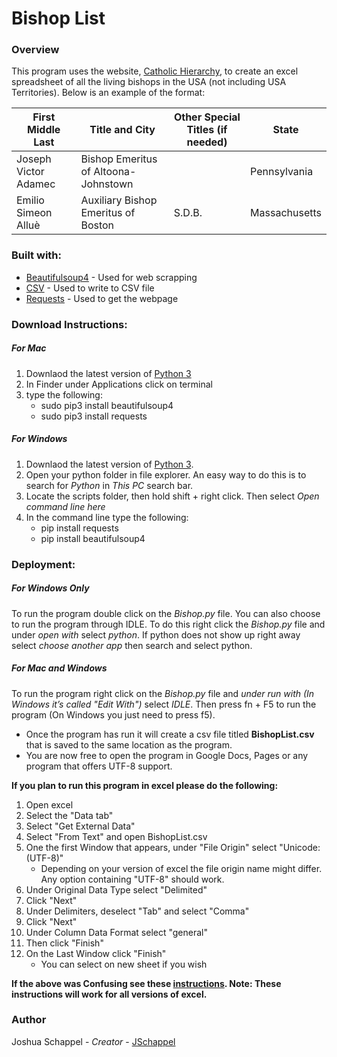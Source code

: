 # Bishop List
### Overview

This program uses the website, [Catholic Hierarchy](http://www.catholic-hierarchy.org/), to create an excel spreadsheet of all the living bishops in the USA (not including USA Territories). Below is an example of the format:

First Middle Last | Title and City | Other Special Titles (if needed) | State |
------------ | ------------- | -------------| -------------
Joseph Victor Adamec |  Bishop Emeritus of Altoona-Johnstown | |  Pennsylvania
Emilio Simeon Alluè |  Auxiliary Bishop Emeritus of Boston | S.D.B. |  Massachusetts



### Built with:
* [Beautifulsoup4](https://www.crummy.com/software/BeautifulSoup/) - Used for web scrapping
* [CSV](https://docs.python.org/3/library/csv.html) - Used to write to CSV file
* [Requests](https://pypi.python.org/pypi/requests/2.12.1) - Used to get the webpage


### Download Instructions:
##### For Mac
1. Downlaod the latest version of [Python 3](https://www.python.org/downloads/)
2. In Finder under Applications click on terminal
3. type the following:
   * sudo pip3 install beautifulsoup4
   * sudo pip3 install requests
  
##### For Windows
1. Downlaod the latest version of [Python 3](https://www.python.org/downloads/).
2. Open your python folder in file explorer. An easy way to do this is to search for *Python* in *This PC* search bar.
3. Locate the scripts folder, then hold shift + right click. Then select *Open command line here*
4. In the command line type the following:
   - pip install requests
   - pip install beautifulsoup4

### Deployment:
##### For Windows Only
To run the program double click on the *Bishop.py* file. You can also choose to run the program through IDLE. To do this right click the *Bishop.py* file and under *open with* select *python*. If python does not show up right away select *choose another app* then search and select python.
##### For Mac and Windows
To run the program right click on the *Bishop.py* file and *under run with (In Windows it’s called "Edit With")* select *IDLE*. Then press fn + F5 to run the program (On Windows you just need to press f5).


* Once the program has run it will create a csv file titled **BishopList.csv** that is saved to the same location as the program.
* You are now free to open the program in Google Docs, Pages or any program that offers UTF-8 support.

**If you plan to run this program in excel please do the following:**
1. Open excel
2. Select the "Data tab"
3. Select "Get External Data"
4. Select "From Text" and open BishopList.csv
5. One the first Window that appears, under "File Origin" select "Unicode: (UTF-8)"
   - Depending on your version of excel the file origin name might differ. Any option containing "UTF-8" should work.
7. Under Original Data Type select "Delimited"
8. Click "Next"
9. Under Delimiters, deselect "Tab" and select "Comma"
10. Click "Next"
11. Under Column Data Format select "general"
12. Then click "Finish"
13. On the Last Window click "Finish"
    - You can select on new sheet if you wish
    
 **If the above was Confusing see these [instructions](https://www.itg.ias.edu/content/how-import-csv-file-uses-utf-8-character-encoding-0). Note: These instructions will work for all versions of excel.**

### Author
Joshua Schappel - *Creator* - [JSchappel](https://github.com/jschappel)
